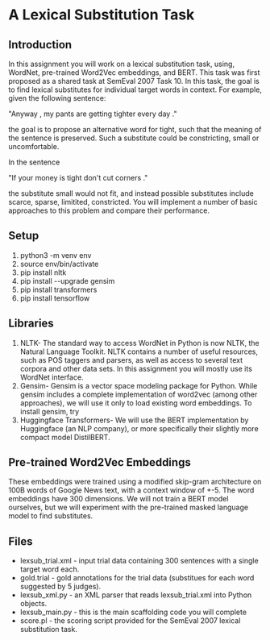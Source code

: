 # A Lexical Substitution Task

## Introduction

In this assignment you will work on a lexical substitution task, using, WordNet, pre-trained Word2Vec embeddings, and BERT. This task was first proposed as a shared task at SemEval 2007 Task 10. In this task, the goal is to find lexical substitutes for individual target words in context. For example, given the following sentence:

"Anyway , my pants are getting tighter every day ." 

the goal is to propose an alternative word for tight, such that the meaning of the sentence is preserved. Such a substitute could be constricting, small or uncomfortable.

In the sentence

"If your money is tight don't cut corners ." 

the substitute small would not fit, and instead possible substitutes include scarce, sparse, limitited, constricted. You will implement a number of basic approaches to this problem and compare their performance.

## Setup

1. python3 -m venv env
2. source env/bin/activate
3. pip install nltk
4. pip install --upgrade gensim
5. pip install transformers
6. pip install tensorflow


## Libraries

1. NLTK- The standard way to access WordNet in Python is now NLTK, the Natural Language Toolkit. NLTK contains a number of useful resources, such as POS taggers and parsers, as well as access to several text corpora and other data sets. In this assignment you will mostly use its WordNet interface. 
2. Gensim- Gensim is a vector space modeling package for Python. While gensim includes a complete implementation of word2vec (among other approaches), we will use it only to load existing word embeddings. To install gensim, try
3. Huggingface Transformers- We will use the BERT implementation by Huggingface (an NLP company), or more specifically their slightly more compact model DistilBERT.

## Pre-trained Word2Vec Embeddings

These embeddings were trained using a modified skip-gram architecture on 100B words of Google News text, with a context window of +-5. The word embeddings have 300 dimensions. We will not train a BERT model ourselves, but we will experiment with the pre-trained masked language model to find substitutes. 

## Files

- lexsub_trial.xml - input trial data containing 300 sentences with a single target word each.
- gold.trial - gold annotations for the trial data (substitues for each word suggested by 5 judges).
- lexsub_xml.py - an XML parser that reads lexsub_trial.xml into Python objects.
- lexsub_main.py - this is the main scaffolding code you will complete
- score.pl - the scoring script provided for the SemEval 2007 lexical substitution task.